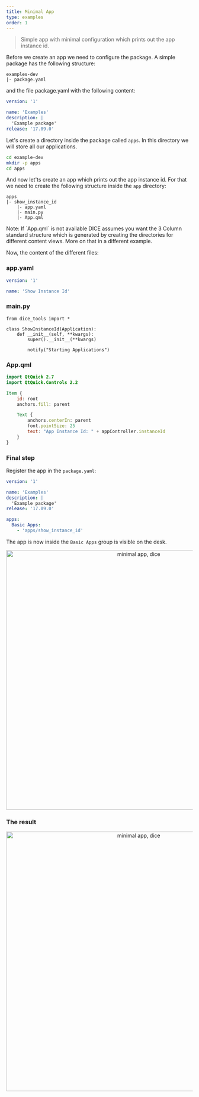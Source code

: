 ```yaml
---
title: Minimal App
type: examples
order: 1
---
```


> Simple app with minimal configuration which prints out the app instance id.

Before we create an app we need to configure the package. A simple package has the following structure:

```
examples-dev
|- package.yaml
```

and the file package.yaml with the following content:

```yaml
version: '1'

name: 'Examples'
description: |
  'Example package'
release: '17.09.0'
```

Let's create a directory inside the package called `apps`. In this directory we will store all our applications.

```bash
cd example-dev
mkdir -p apps
cd apps
```
And now let'ts create an app which prints out the app instance id. For that we need to create the following structure inside the `app` directory:

```
apps
|- show_instance_id
    |- app.yaml
    |- main.py
    |- App.qml
```

<p class="tip">Note: If `App.qml` is not available DICE assumes you want the 3 Column standard structure which is generated by creating the directories for different content views. More on that in a different example.</p>

Now, the content of the different files:

### app.yaml

```yaml
version: '1'

name: 'Show Instance Id'
```

### main.py
```
from dice_tools import *

class ShowInstanceId(Application):
    def __init__(self, **kwargs):
        super().__init__(**kwargs)

        notify("Starting Applications")
```

### App.qml

```qml
import QtQuick 2.7
import QtQuick.Controls 2.2

Item {
    id: root
    anchors.fill: parent

    Text {
        anchors.centerIn: parent
        font.pointSize: 25
        text: "App Instance Id: " + appController.instanceId
    }
}
```

### Final step

Register the app in the `package.yaml`:

```yaml
version: '1'

name: 'Examples'
description: |
  'Example package'
release: '17.09.0'

apps:
  Basic Apps:
    - 'apps/show_instance_id'
```

The app is now inside the `Basic Apps` group is visible on the desk.

<p style="text-align: center">
  <img style="width:700px" src="/images/basic_app_show_instance_id.png" alt="minimal app, dice">
</p>


### The result

<p style="text-align: center">
  <img style="width:700px" src="/images/show_instance_id_app.png" alt="minimal app, dice">
</p>
